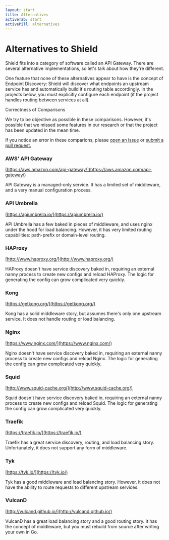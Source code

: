 ```yaml
---
layout: start
title: Alternatives
activeTab: start
activePill: alternatives
---
```

# Alternatives to Shield

Shield fits into a category of software called an API Gateway.  There are several
alternative implementations, so let's talk about how they're different.

One feature that none of these alternatives appear to have is the concept of Endpoint Discovery:  Shield will 
discover what endpoints an upstream service has and automatically build it's routing table accordingly.  In the projects
below, you must explicitly configure each endpoint (if the project handles routing between services at all).

<div class="panel panel-info">
  <div class="panel-heading">Correctness of Comparisons</div>
  <div class="panel-body">
    <p>
        We try to be objective as possible in these comparisons.  However, it's possible that we missed some features in 
        our research or that the project has been updated in the mean time.  
    </p>
    <p>
        If you notice an error in these comparions, please <a href="https://github.com/RetailMeNot/shield/issues">open
        an issue</a> or <a href="https://github.com/RetailMeNot/shield/pulls">submit a pull request.</a>
    </p>
  </div>
</div>


### AWS' API Gateway

[https://aws.amazon.com/api-gateway/](https://aws.amazon.com/api-gateway/)

API Gateway is a managed-only service.  It has a limited set of middleware, and a very manual configuration process.

### API Umbrella

[https://apiumbrella.io/](https://apiumbrella.io/)

API Umbrella has a few baked in pieces of middleware, and uses nginx under the hood for load balancing.  However, it has
very limited routing capabilities: path-prefix or domain-level routing.

### HAProxy

[http://www.haproxy.org/](http://www.haproxy.org/)

HAProxy doesn't have service discovery baked in, requiring an external nanny process to create new configs and reload 
HAProxy.  The logic for generating the config can grow complicated very quickly.

### Kong

[https://getkong.org/](https://getkong.org/)

Kong has a solid middleware story, but assumes there's only one upstream service.  It does not handle routing or
load balancing.

### Nginx

[https://www.nginx.com/](https://www.nginx.com/)

Nginx doesn't have service discovery baked in, requiring an external nanny process to create new configs and reload 
Nginx.  The logic for generating the config can grow complicated very quickly.

### Squid

[http://www.squid-cache.org/](http://www.squid-cache.org/)

Squid doesn't have service discovery baked in, requiring an external nanny process to create new configs and reload 
Squid.  The logic for generating the config can grow complicated very quickly.

### Traefik

[https://traefik.io/](https://traefik.io/)

Traefik has a great service discovery, routing, and load balancing story.  Unfortunately, it does not support any form
of middleware.

### Tyk

[https://tyk.io/](https://tyk.io/)

Tyk has a good middleware and load balancing story. However, it does not have the ability to route requests to different
upstream services.

### VulcanD

[http://vulcand.github.io/](http://vulcand.github.io/)

VulcanD has a great load balancing story and a good routing story. It has the concept of middleware, but you must
rebuild from source after writing your own in Go.
